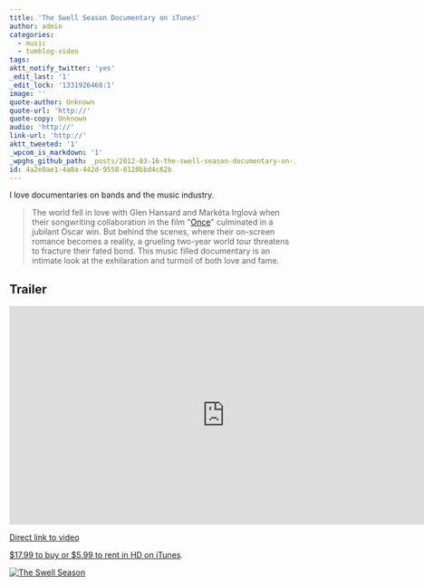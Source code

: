 ```yaml
---
title: 'The Swell Season Documentary on iTunes'
author: admin
categories:
  - music
  - tumblog-video
tags: 
aktt_notify_twitter: 'yes'
_edit_last: '1'
_edit_lock: '1331926468:1'
image: ''
quote-author: Unknown
quote-url: 'http://'
quote-copy: Unknown
audio: 'http://'
link-url: 'http://'
aktt_tweeted: '1'
_wpcom_is_markdown: '1'
_wpghs_github_path: _posts/2012-03-16-the-swell-season-documentary-on-itunes.md
id: 4a2e0ae1-4a8a-442d-9558-0120bbd4c62b
---
```

<p>I love documentaries on bands and the music industry.</p>
<blockquote><p>
  The world fell in love with Glen Hansard and Markéta Irglová when their songwriting collaboration in the film "<a href="http://click.linksynergy.com/fs-bin/stat?id=6PFrOqNV4B8&offerid=146261&type=3&subid=0&tmpid=1826&RD_PARM1=http%253A%252F%252Fitunes.apple.com%252Fca%252Fmovie%252Fonce%252Fid270012018%253Fuo%253D4%2526partnerId%253D30">Once</a>" culminated in a jubilant Oscar win. But behind the scenes, where their on-screen romance becomes a reality, a grueling two-year world tour threatens to fracture their fated bond. This music filled documentary is an intimate look at the exhilaration and turmoil of both love and fame.
</p></blockquote>
<h2>Trailer</h2>
<p><iframe width="759" height="386" src="http://www.youtube.com/embed/zJAbmb3yomM" frameborder="0" allowfullscreen></iframe></p>
<p><a href="http://www.youtube.com/watch?v=zJAbmb3yomM">Direct link to video</a></p>
<p><a href="http://click.linksynergy.com/fs-bin/stat?id=6PFrOqNV4B8&offerid=146261&type=3&subid=0&tmpid=1826&RD_PARM1=http%253A%252F%252Fitunes.apple.com%252Fca%252Fmovie%252Fthe-swell-season%252Fid500875937%253Fuo%253D4%2526partnerId%253D30" target="itunes_store">$17.99 to buy or $5.99 to rent in HD on iTunes</a>.</p>
<p><a href="http://click.linksynergy.com/fs-bin/stat?id=6PFrOqNV4B8&offerid=146261&type=3&subid=0&tmpid=1826&RD_PARM1=http%253A%252F%252Fitunes.apple.com%252Fca%252Fmovie%252Fthe-swell-season%252Fid500875937%253Fuo%253D4%2526partnerId%253D30" target="itunes_store"><img src="http://r.mzstatic.com/images/web/linkmaker/badge_itunes-lrg.gif" alt="The Swell Season" style="border: 0;"/></a></p>
